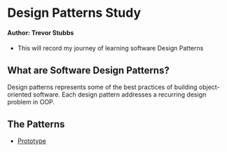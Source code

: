 # Design Patterns Study
#### Author: Trevor Stubbs

- This will record my journey of learning software Design Patterns

## What are Software Design Patterns?
Design patterns represents some of the best practices of building object-oriented software. Each design pattern addresses a recurring design problem in OOP. 

## The Patterns
- [Prototype](Prototype/README.md)